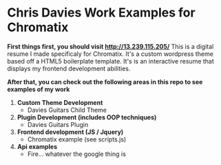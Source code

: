 # Chris Davies Work Examples for Chromatix

**First things first, you should visit http://13.239.115.205/**
This is a digital resume I made specificaly for Chromatix.
It's a custom wordpress theme based off a HTML5 boilerplate template.
It's is an interactive resume that displays my frontend development abilities.

**After that, you can check out the following areas in this repo to see examples of my work**
1.  **Custom Theme Development**
    - Davies Guitars Child Theme
1.  **Plugin Development (includes OOP techniques)**
    - Davies Guitars Plugin
1.  **Frontend development (JS / Jquery)**
    - Chromatix example (see scripts.js)
1.  **Api examples**
    - Fire... whatever the google thing is
